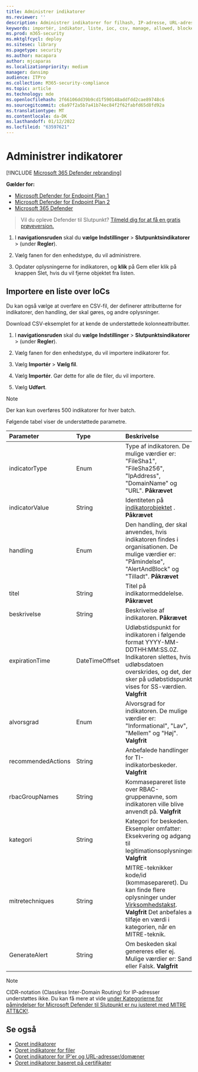 ```yaml
---
title: Administrer indikatorer
ms.reviewer: ''
description: Administrer indikatorer for filhash, IP-adresse, URL-adresser eller domæner, der definerer registrering, forebyggelse og udelukkelse af enheder.
keywords: importér, indikator, liste, ioc, csv, manage, allowed, blocked, block, clean, malicious, file hash, ip address, URLs, domain
ms.prod: m365-security
ms.mktglfcycl: deploy
ms.sitesec: library
ms.pagetype: security
ms.author: macapara
author: mjcaparas
ms.localizationpriority: medium
manager: dansimp
audience: ITPro
ms.collection: M365-security-compliance
ms.topic: article
ms.technology: mde
ms.openlocfilehash: 2f66106dd39b9cd1f590148addfdd2cae89748c6
ms.sourcegitcommit: c6a97f2a5b7a41b74ec84f2f62fabfd65d8fd92a
ms.translationtype: MT
ms.contentlocale: da-DK
ms.lasthandoff: 01/12/2022
ms.locfileid: "63597621"
---
```

# <a name="manage-indicators"></a>Administrer indikatorer

[!INCLUDE [Microsoft 365 Defender rebranding](../../includes/microsoft-defender.md)]


**Gælder for:**
- [Microsoft Defender for Endpoint Plan 1](https://go.microsoft.com/fwlink/p/?linkid=2154037)
- [Microsoft Defender for Endpoint Plan 2](https://go.microsoft.com/fwlink/p/?linkid=2154037)
- [Microsoft 365 Defender](https://go.microsoft.com/fwlink/?linkid=2118804)


> Vil du opleve Defender til Slutpunkt? [Tilmeld dig for at få en gratis prøveversion.](https://www.microsoft.com/WindowsForBusiness/windows-atp?ocid=docs-wdatp-automationexclusionlist-abovefoldlink)

1. I **navigationsruden** skal du **vælge Indstillinger** \> **Slutpunktsindikatorer** \> (under **Regler**).

2. Vælg fanen for den enhedstype, du vil administrere.

3. Opdater oplysningerne for indikatoren, og **klik** på Gem eller klik  på knappen Slet, hvis du vil fjerne objektet fra listen.

## <a name="import-a-list-of-iocs"></a>Importere en liste over IoCs

Du kan også vælge at overføre en CSV-fil, der definerer attributterne for indikatorer, den handling, der skal gøres, og andre oplysninger.

Download CSV-eksemplet for at kende de understøttede kolonneattributter.

1. I **navigationsruden** skal du **vælge Indstillinger** \> **Slutpunktsindikatorer** \> (under **Regler**).

2. Vælg fanen for den enhedstype, du vil importere indikatorer for.

3. Vælg **Importér** \> **Vælg fil**.

4. Vælg **Importér**. Gør dette for alle de filer, du vil importere.

5. Vælg **Udført**.

> [!NOTE]
> Der kan kun overføres 500 indikatorer for hver batch.

Følgende tabel viser de understøttede parametre.

Parameter|Type|Beskrivelse
:---|:---|:---
indicatorType|Enum|Type af indikatoren. De mulige værdier er: "FileSha1", "FileSha256", "IpAddress", "DomainName" og "URL". **Påkrævet**
indicatorValue|String|Identiteten på [indikatorobjektet](ti-indicator.md) . **Påkrævet**
handling|Enum|Den handling, der skal anvendes, hvis indikatoren findes i organisationen. De mulige værdier er: "Påmindelse", "AlertAndBlock" og "Tilladt". **Påkrævet**
titel|String|Titel på indikatormeddelelse. **Påkrævet**
beskrivelse|String| Beskrivelse af indikatoren. **Påkrævet**
expirationTime|DateTimeOffset|Udløbstidspunkt for indikatoren i følgende format YYYY-MM-DDTHH:MM:SS.0Z. Indikatoren slettes, hvis udløbsdatoen overskrides, og det, der sker på udløbstidspunkt, vises for SS-værdien. **Valgfrit**
alvorsgrad|Enum|Alvorsgrad for indikatoren. De mulige værdier er: "Informational", "Lav", "Mellem" og "Høj". **Valgfrit**
recommendedActions|String|Anbefalede handlinger for TI-indikatorbeskeder. **Valgfrit**
rbacGroupNames|String|Kommasepareret liste over RBAC-gruppenavne, som indikatoren ville blive anvendt på. **Valgfrit**
kategori|String|Kategori for beskeden. Eksempler omfatter: Eksekvering og adgang til legitimationsoplysninger. **Valgfrit**
mitretechniques|String|MITRE-teknikker kode/id (kommasepareret). Du kan finde flere oplysninger under [Virksomhedstakst](https://attack.mitre.org/tactics/enterprise/). **Valgfrit** Det anbefales at tilføje en værdi i kategorien, når en MITRE-teknik.
GenerateAlert|String|Om beskeden skal genereres eller ej. Mulige værdier er: Sand eller Falsk. **Valgfrit**



> [!NOTE]
> CIDR-notation (Classless Inter-Domain Routing) for IP-adresser understøttes ikke.
Du kan få mere at vide [under Kategorierne for påmindelser for Microsoft Defender til Slutpunkt er nu justeret med MITRE ATT&CK!](https://techcommunity.microsoft.com/t5/microsoft-defender-for-endpoint/microsoft-defender-atp-alert-categories-are-now-aligned-with/ba-p/732748).

## <a name="see-also"></a>Se også

- [Opret indikatorer](manage-indicators.md)
- [Opret indikatorer for filer](indicator-file.md)
- [Opret indikatorer for IP'er og URL-adresser/domæner](indicator-ip-domain.md)
- [Opret indikatorer baseret på certifikater](indicator-certificates.md)
